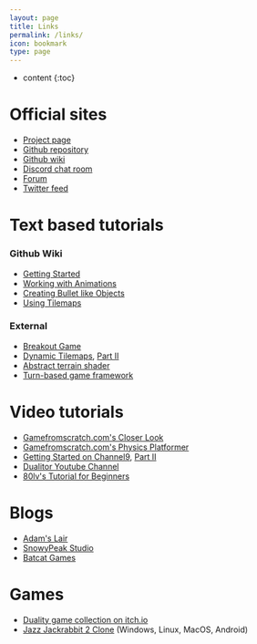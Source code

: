```yaml
---
layout: page
title: Links
permalink: /links/
icon: bookmark
type: page
---
```


* content
{:toc}

# Official sites
- [Project page](https://duality.adamslair.net)
- [Github repository](https://github.com/AdamsLair/duality)
- [Github wiki](https://github.com/AdamsLair/duality/wiki)
- [Discord chat room](http://chat.adamslair.net/)
- [Forum](http://forum.adamslair.net/)
- [Twitter feed](https://twitter.com/search?f=tweets&vertical=default&q=%23duality2d%20lang%3Aen%20-RT)

# Text based tutorials
### Github Wiki
- [Getting Started](https://github.com/AdamsLair/duality/wiki/Getting-Started)
- [Working with Animations](https://github.com/AdamsLair/duality/wiki/Working-With-Animations)
- [Creating Bullet like Objects](https://github.com/AdamsLair/duality/wiki/Creating-Bullet-like-Objects)
- [Using Tilemaps](https://github.com/AdamsLair/duality/wiki/Tilemaps)

### External
- [Breakout Game](http://www.snowypeakstudio.com/2015/03/02/breakout.html)
- [Dynamic Tilemaps](https://hub.packtpub.com/create-dynamic-tilemaps-duality-c-part-i/), [Part II](https://hub.packtpub.com/create-dynamic-tilemaps-duality-c-part-ii/)
- [Abstract terrain shader](https://hub.packtpub.com/abstract-terrain-shader-duality/)
- [Turn-based game framework](https://hub.packtpub.com/turn-based-game-framework-duality-c/)

# Video tutorials
- [Gamefromscratch.com's Closer Look](https://www.youtube.com/watch?v=JE9o1pL_KZ8)
- [Gamefromscratch.com's Physics Platformer](https://www.youtube.com/watch?v=rQKWWA2LU6A)
- [Getting Started on Channel9](https://channel9.msdn.com/Shows/dotGAME/Getting-Started-with-Duality--Part-1), [Part II](https://channel9.msdn.com/Shows/dotGAME/Getting-Started-with-Duality--Part-2)
- [Dualitor Youtube Channel](https://www.youtube.com/channel/UCxpgvQjNcxMRad2Nw0qsY4A)
- [80lv's Tutorial for Beginners](https://www.youtube.com/watch?v=oNINkpeC8PE)

# Blogs
- [Adam's Lair](http://blog.adamslair.net/)
- [SnowyPeak Studio](http://www.snowypeakstudio.com)
- [Batcat Games](http://batcatgames.com/blog/)

# Games
- [Duality game collection on itch.io](https://itch.io/c/39251/duality-games)
- [Jazz Jackrabbit 2 Clone](https://github.com/deathkiller/jazz2) (Windows, Linux, MacOS, Android)
